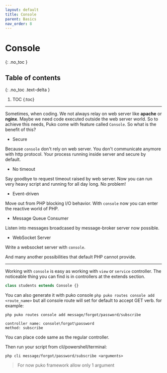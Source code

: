 ```yaml
---
layout: default
title: Console
parent: Basics
nav_order: 8
---
```


# Console
{: .no_toc }

## Table of contents
{: .no_toc .text-delta }

1. TOC
{:toc}

---


Sometimes, when coding. We not always relay on web server like **apache** or **nginx**.
Maybe we need code executed outside the web server world. So to achieve this needs, 
Puko come with feature called `Console`. So what is the benefit of this?

* Secure

Because `console` don't rely on web server. You don't communicate anymore with http protocol.
Your process running inside server and secure by default.

* No timeout

Say goodbye to request timeout raised by web server. 
Now you can run very heavy script and running for all day long. No problem!

* Event-driven

Move out from PHP blocking I/O behavior. With `console` now you can enter the reactive world of PHP.

* Message Queue Consumer

Listen into messages broadcased by message-broker server now possible.

* WebSocket Server

Write a websocket server with `console`.

And many another possibilities that default PHP cannot provide.

---

Working with `console` is easy as working with `view` or `service` controller. 
The noticeable thing you can find is in controllers at the extends section.

```php
class students extends Console {}
```

You can also generate it with puko console `php puko routes console add <route_name>` 
but all console route will set for default to accept GET verb. for example:

```text
php puko routes console add message/forgot/password/subscribe

controller name: console\forgot\password
method: subscribe
```

You can place code same as the regular controller.

Then run your script from cli/powershell/terminal:

```
php cli message/forgot/password/subscribe <arguments>
```

> For now puko framework allow only 1 argument
